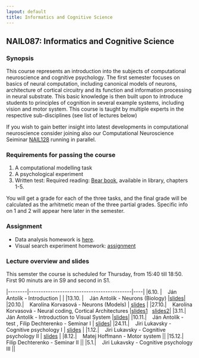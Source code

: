 ```yaml
---
layout: default
title: Informatics and Cognitive Science 
---
```

## NAIL087: Informatics and Cognitive Science

### Synopsis

This course represents an introduction into the subjects of computational neuroscience and cognitive psychology. The first semester focuses on basics of 
neural computation, including canonical models of neurons, architecture of cortical circuitry and its function and information processing
in neural substrate. This basic knowledge is then built upon to introduce students to principles of cognition in several example systems,
including vision and motor system. This course is taught by multiple experts in the respective sub-disciplines (see list of lectures below)

If you wish to gain better insight into latest developments in computational neuroscience consider joining also our 
Computational Neuroscience Seiminar [NAIL128](./compneuroseminar.html) 
running in parallel.

### Requirements for passing the course

1) A computational modelling task <br>
2) A psychological experiment <br>
3) Written test: Required reading: [Bear book](https://www.amazon.com/Neuroscience-Exploring-Mark-F-Bear/dp/0781760038), available in library, chapters 1-5. <br>

You will get a grade for each of the three tasks, and the final grade will be calculated as the arhitmetic mean of the three partial grades.
Specific info on 1 and 2 will appear here later in the semester.

### Assignment

* Data analysis homework is [here](https://github.com/fidadoma/etraChallenge_ICS).
* Visual search experiment homework: [assignment](https://e1.pcloud.link/publink/show?code=XZJYhYZB8hNWYEnHiHi591o3Pxw2uow1KEX)

<!--
### Participation in experiment

The experiment will be run by [Filip Děchtěrenko](http://www.ms.mff.cuni.cz/~dechf7am/). Please register for the experiment [here](https://www.experimenty-labels.cz/public/participant_create.php?s=19). 
During october you should receive email with details of the experiment and the date.

-->


### Lecture overview and slides

This semster the course is scheduled for Thursday, from 15:40 till 18:50. First 90 minuts are in S9 and second in S1.

|--------|-------------------------------------------|----|
|6.10. |  &nbsp;&nbsp; Ján Antolík - Introduction | |
|13.10. |  &nbsp;&nbsp; Ján Antolík - Neurons (Biology) |[slides](https://e1.pcloud.link/publink/show?code=XZeq2QZoo2ygwAgGHuA1VFlhncDffJ4zIMX)|
|20.10.|  &nbsp;&nbsp;  Karolína Korvasová - Neurons (Models) | [slides](https://e1.pcloud.link/publink/show?code=XZKq2QZliGNpr88hcRruBPHMrVcEFB1rFsV) |
|27.10.|  &nbsp;&nbsp;  Karolína Korvasová - Neural coding, Cortical Architectures  |[slides1](https://e1.pcloud.link/publink/show?code=XZuq2QZeC4grQ3LRfhf5fgvkxQbR5BxdLx7) &nbsp; [slides2](https://e1.pcloud.link/publink/show?code=XZLq2QZFLgS1XCsnyXnaHT56GuPxShxgnCV)|
|3.11.|  &nbsp;&nbsp;  Ján Antolík - Introduction to Visual System  |[slides](https://e1.pcloud.link/publink/show?code=XZtq2QZEgxH1KcvHGFem1Sl2vLC6Lz6hVVV)|
|10.11.|  &nbsp;&nbsp;  Ján Antolík - test , Filip Dechterenko - Seminar I  | [slides](https://e1.pcloud.link/publink/show?code=XZkFyLZyeNDN2HvBMYY0oTy1tnRlQFujGFV)|
|24.11.|  &nbsp;&nbsp;  Jiri Lukavsky - Cognitive psychology I  | [slides](https://e1.pcloud.link/publink/show?code=XZrQhYZb75oJ5u31AkOmvYiT8R9qf4GtVXX) |
|1.12.|  &nbsp;&nbsp;  Jiri Lukavsky - Cognitive psychology II  | [slides](https://e1.pcloud.link/publink/show?code=XZ5YhYZ55s6lXaFampttdrhiMaqF8aWj1Cy) |
|8.12.|  &nbsp;&nbsp;  Matej Hoffmann - Motor system  ||
|15.12.|  &nbsp;&nbsp; Filip Dechterenko - Seminar II  ||
|5.1.|  &nbsp;&nbsp;  Jiri Lukavsky - Cognitive psychology III  ||

<!--
|--------|-------------------------------------------|----|
|6.10. |  &nbsp;&nbsp; Ján Antolík - Introduction (S4: 9:00-12:10) | &nbsp;&nbsp; [slides](https://u.pcloud.link/publink/show?code=XZL596XZq7B2QPb2AwysOosUpxnYL0iwXYIV)  &nbsp; [video](https://u.pcloud.link/publink/show?code=XZw4qJXZkOxVefrj06JPWlvjVOzqXp2zdmoy) |
|13.10. |  &nbsp;&nbsp; Ján Antolík - Neurons (Biology) (S4: 9:00-12:10) | &nbsp;&nbsp; [slides](https://u.pcloud.link/publink/show?code=XZEbHEXZkwN6g5BNP5uHxYhs06MBD8xWmKVX) &nbsp; [video](https://u.pcloud.link/publink/show?code=XZ6H2FXZXVRcPgsIAjyJLXmXAln20FvxJbC7) |
|20.10.|  &nbsp;&nbsp;  Karolína Korvasová - Neurons (Models) (S4: 9:00-12:10) | &nbsp;&nbsp; [slides](https://u.pcloud.link/publink/show?code=XZhhaFXZPTaHVYu4vt85Ej3PBJ8DhHQDCEHX) &nbsp;&nbsp;    [video](https://u.pcloud.link/publink/show?code=XZaHBpXZD3YRN1pP3phbQ4ROlIBU6zp3wGjX)   |
|27.10.|  &nbsp;&nbsp;  Ján Antolík - Neural coding (S4: 9:00-10:30), Cortical Architectures (S4: 10:40-12:10),   | &nbsp;  &nbsp;[video1](https://u.pcloud.link/publink/show?code=XZYNCpXZsfSVw2ffemLYwvbBo2U6dXuFU1YV) &nbsp; [video2](https://u.pcloud.link/publink/show?code=XZphNHXZqo33Rb82xe0RNTCiqqG4PbNsKtP7) |
|3.11.|  &nbsp;&nbsp;  Ján Antolík - test (S4: 9:00-10:30), Filip Dechterenko - Seminar I (S4: 9:00-10:30)  |&nbsp;  &nbsp; [slides](https://u.pcloud.link/publink/show?code=XZ4uvAXZa4TLPIgI42pcFzYmwmotTmzUB5Oy)|
|5.11.|  &nbsp;&nbsp;  Ján Antolík - Introduction to Visual System (S4: 9:00-12:10) |&nbsp;&nbsp; &nbsp; [video](https://u.pcloud.link/publink/show?code=XZPNezXZJyNoMyF4gT5UyLf7u7jRHzpLFqi7) |
|10.11.|  &nbsp;&nbsp;  Jiri Lukavsky - Cognitive psychology I (S4: 9:00-12:10) |&nbsp;&nbsp; [slides](https://u.pcloud.link/publink/show?code=XZrz9AXZaruJ0OSvA64Aqd8CmW0rSBUwOozX) &nbsp; [video](https://u.pcloud.link/publink/show?code=XZi2gRXZFLNO1zHvGE0vbXXOs6WU90qGwteV)|
|17.11.|  &nbsp;&nbsp;  Jiri Lukavsky - Cognitive psychology II (S4: 9:00-12:10) |&nbsp; &nbsp; [slides](https://u.pcloud.link/publink/show?code=XZHR9AXZ12LbJ4kGVL8NStPBhyDAS0LtVd3V)     &nbsp; [video](https://u.pcloud.link/publink/show?code=XZ7WgRXZqwMd813QDpLjdqlLktPXjH1JOksk) |
|24.11.|  &nbsp;&nbsp;  Filip Dechterenko - Seminar II (S4: 9:00-12:10) |&nbsp;&nbsp; [slides1](https://u.pcloud.link/publink/show?code=XZguvAXZ7Wia7wtGy6ymUvaeULz2574LsPVX)  &nbsp;&nbsp; [slides2](https://u.pcloud.link/publink/show?code=XZxuvAXZuTuEy2bR5SurPI698qzqCjLVgUvy)|
|1.12.|  &nbsp;&nbsp;  Matej Hoffmann - Motor system (S4: 9:00-12:10) |&nbsp;&nbsp; |
|8.12.|  &nbsp;&nbsp;  Jiri Lukavsky - Cognitive psychology III (S4: 9:00-12:10) |&nbsp;&nbsp;[video](https://u.pcloud.link/publink/show?code=XZHf9QXZ5CB42T7xir5qBg0n0ghvd8NjnelX) | 
|15.12.|  &nbsp;&nbsp; Filip Dechterenko - Seminar III (S4: 9:00-12:10) |&nbsp;&nbsp; [slides](https://u.pcloud.link/publink/show?code=XZILeyVZB4f1lVgpA4X0FoFYb7Sob05HYaL7)|
-->
